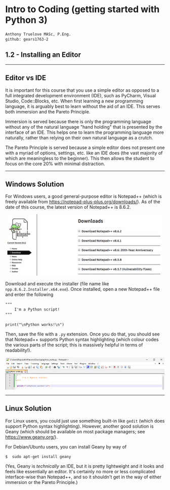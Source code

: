 # Intro to Coding (getting started with Python 3)

    Anthony Truelove MASc, P.Eng.
    github: gears1763-2


## 1.2 - Installing an Editor

--------


## Editor vs IDE

It is important for this course that you use a simple editor as opposed to a full 
integrated development environment (IDE), such as PyCharm, Visual Studio, Code::Blocks, 
etc. When first learning a new programming language, it is arguably best to learn
without the aid of an IDE. This serves both immersion and the Pareto Principle.  

Immersion is served because there is only the programming language without any of the
natural language "hand holding" that is presented by the interface of an IDE. This helps 
one to learn the programming language more naturally, rather than relying on their own 
natural language as a crutch.  

The Pareto Principle is served because a simple editor does not present one with a 
myriad of options, settings, etc. like an IDE does (the vast majority of which are
meaningless to the beginner). This then allows the student to focus on the core 20% 
with minimal distraction.

--------


## Windows Solution

For Windows users, a good general-purpose editor is Notepad++ (which is freely available 
from <https://notepad-plus-plus.org/downloads/>). As of the date of this course, the 
latest version of Notepad++ is 8.6.2.

![Python_Windows_Notepad++](Python_Windows_Notepad++.png)

Download and execute the installer (file name like `npp.8.6.2.Installer.x64.exe`). Once 
installed, open a new Notepad++ file and enter the following

    """
        I'm a Python script!
    """
    
    print("\nPython works!\n")

Then, save the file with a `.py` extension. Once you do that, you should see that 
Notepad++ supports Python syntax highlighting (which colour codes the various parts of 
the script; this is massively helpful in terms of readability!).

![Python_Windows_Notepad++_highlighting](Python_Windows_Notepad++_highlighting.png)

--------


## Linux Solution

For Linux users, you could just use something built-in like `gedit` (which does support 
Python syntax highlighting). However, another good solution is Geany (which should be 
available on most package managers; see <https://www.geany.org/>).  

For Debian/Ubuntu users, you can install Geany by way of

    $  sudo apt-get install geany

(Yes, Geany is *technically* an IDE, but it is pretty lightweight and it looks and feels 
like essentially an editor. It's certainly no more or less complicated interface-wise 
than Notepad++, and so it shouldn't get in the way of either immersion or the Pareto 
Principle.)

